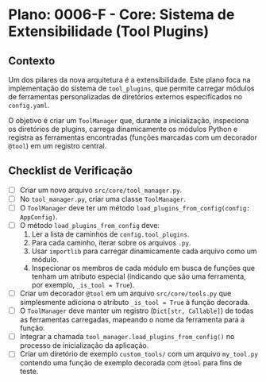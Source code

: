 # Plano: 0006-F - Core: Sistema de Extensibilidade (Tool Plugins)

## Contexto

Um dos pilares da nova arquitetura é a extensibilidade. Este plano foca na implementação do sistema de `tool_plugins`, que permite carregar módulos de ferramentas personalizadas de diretórios externos especificados no `config.yaml`.

O objetivo é criar um `ToolManager` que, durante a inicialização, inspeciona os diretórios de plugins, carrega dinamicamente os módulos Python e registra as ferramentas encontradas (funções marcadas com um decorador `@tool`) em um registro central.

## Checklist de Verificação

- [ ] Criar um novo arquivo `src/core/tool_manager.py`.
- [ ] No `tool_manager.py`, criar uma classe `ToolManager`.
- [ ] O `ToolManager` deve ter um método `load_plugins_from_config(config: AppConfig)`.
- [ ] O método `load_plugins_from_config` deve:
    1. Ler a lista de caminhos de `config.tool_plugins`.
    2. Para cada caminho, iterar sobre os arquivos `.py`.
    3. Usar `importlib` para carregar dinamicamente cada arquivo como um módulo.
    4. Inspecionar os membros de cada módulo em busca de funções que tenham um atributo especial (indicando que são uma ferramenta, por exemplo, `_is_tool = True`).
- [ ] Criar um decorador `@tool` em um arquivo `src/core/tools.py` que simplesmente adiciona o atributo `_is_tool = True` à função decorada.
- [ ] O `ToolManager` deve manter um registro (`Dict[str, Callable]`) de todas as ferramentas carregadas, mapeando o nome da ferramenta para a função.
- [ ] Integrar a chamada `tool_manager.load_plugins_from_config()` no processo de inicialização da aplicação.
- [ ] Criar um diretório de exemplo `custom_tools/` com um arquivo `my_tool.py` contendo uma função de exemplo decorada com `@tool` para fins de teste.
